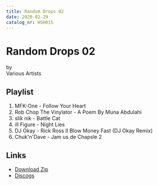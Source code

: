```yaml
---
title: Random Drops 02
date: 2020-02-29
catalog_nr: HSH015
---
```


# Random Drops 02
by  
Various Artists

## Playlist

1. MFK-One - Follow Your Heart
2. Rob Chop The Vinylator - A Poem By Muna Abdulahi
3. slik nik - Battle Cat
4. ill Figure - Night Lies
5. DJ Okay - Rick Ross II Blow Money Fast (DJ Okay Remix)
6. Chuk'n'Dave - Jam us de Chapsle 2

## Links

* [Download Zip](https://cdn.homestreethome.ch/releases/hsh015/zip/hsh015.zip)
* [Discogs](https://www.discogs.com/release/14843030)

